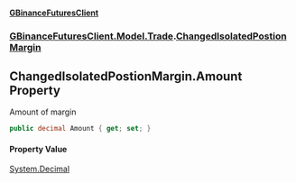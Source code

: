 #### [GBinanceFuturesClient](./index.md 'index')
### [GBinanceFuturesClient.Model.Trade](./GBinanceFuturesClient-Model-Trade.md 'GBinanceFuturesClient.Model.Trade').[ChangedIsolatedPostionMargin](./GBinanceFuturesClient-Model-Trade-ChangedIsolatedPostionMargin.md 'GBinanceFuturesClient.Model.Trade.ChangedIsolatedPostionMargin')
## ChangedIsolatedPostionMargin.Amount Property
Amount of margin  
```csharp
public decimal Amount { get; set; }
```
#### Property Value
[System.Decimal](https://docs.microsoft.com/en-us/dotnet/api/System.Decimal 'System.Decimal')  
